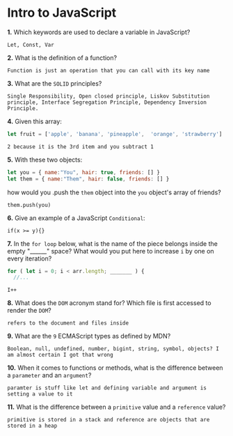 # Intro to JavaScript

**1.** Which keywords are used to declare a variable in JavaScript?
<!-- enter you answer in the space below -->
```
Let, Const, Var

```
**2.** What is the definition of a function?
<!-- enter you answer in the space below -->
```
Function is just an operation that you can call with its key name

```
**3.** What are the `SOLID` principles?
<!-- enter you answer in the space below -->
```
Single Responsibility, Open closed principle, Liskov Substitution principle, Interface Segregation Principle, Dependency Inversion Principle.
```
**4.** Given this array: 
```js
let fruit = ['apple', 'banana', 'pineapple',  'orange', 'strawberry']
```
<!-- enter you answer in the space below -->
```
2 because it is the 3rd item and you subtract 1

```
**5.** With these two objects: 
```js
let you = { name:"You", hair: true, friends: [] }
let them = { name:"Them", hair: false, friends: [] }
```
how would you .push the `them` object into the `you` object's array of friends?
<!-- enter you answer in the space below -->
```
them.push(you)
```

**6.** Give an example of a JavaScript `Conditional`:
<!-- enter you answer in the space below -->
```
if(x >= y){}
```
**7.** In the `for loop` below, what is the name of the piece belongs inside the empty "______" space? What would you put here to increase `i` by one on every iteration?
```js
for ( let i = 0; i < arr.length; _______ ) {
  //...
```
<!-- enter you answer in the space below -->
```
I++
```
**8.** What does the `DOM` acronym stand for? Which file is first accessed to render the `DOM`?
<!-- enter you answer in the space below -->
```
refers to the document and files inside
```

**9.** What are the `9` ECMAScript types as defined by MDN?
<!-- enter you answer in the space below -->
```
Boolean, null, undefined, number, bigint, string, symbol, objects? I am almost certain I got that wrong
```
**10.** When it comes to functions or methods, what is the difference between a `parameter` and an `argument`?
<!-- enter you answer in the space below -->
```
paramter is stuff like let and defining variable and argument is setting a value to it
```
**11.** What is the difference between a `primitive` value and a `reference` value?
<!-- enter you answer in the space below -->
```
primitive is stored in a stack and reference are objects that are stored in a heap
```